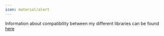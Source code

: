 ```yaml
---
icon: material/alert
---
```


Information about compatibility between my different libraries can be found [here](https://github.com/MFlisar/compatibility)
